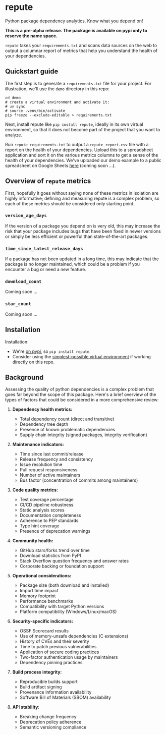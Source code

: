 # repute

Python package dependency analytics. Know what you depend on!

**This is a pre-alpha release. The package is available on pypi only to reserve the name space.**

`repute` takes your `requirements.txt` and scans data sources on the web to output a columnar report of metrics that help you understand the health of your dependencies.

## Quickstart guide

The first step is to generate a `requirements.txt` file for your project. For illustration, we'll use the `demo` directory in this repo:
```
cd demo
# create a virtual environment and activate it:
# uv sync
# source .venv/bin/activate
pip freeze --exclude-editable > requirements.txt
```

Next, install repute like `pip install repute`, ideally in its own virtual environment, so that it does not become part of the project that you want to analyze.

Run `repute requirements.txt` to output a `repute_report.csv` file with a report on the health of your dependencies. Upload this to a spreadsheet application and sort it on the various metrics columns to get a sense of the health of your dependencies. We've uploaded our demo example to a public spreadsheet on Google Sheets [here]() (coming soon ...).

## Overview of `repute` metrics

First, hopefully it goes without saying none of these metrics in isolation are highly informative; defining and measuring repute is a complex problem, so each of these metrics should be considered only starting point.

### `version_age_days`

If the version of a package you depend on is very old, this may increase the risk that your package includes bugs that have been fixed in newer versions or simply be less efficient or powerful than state-of-the-art packages.

### `time_since_latest_release_days`

If a package has not been updated in a long time, this may indicate that the package is no longer maintained, which could be a problem if you encounter a bug or need a new feature.

### `download_count`

Coming soon ...

### `star_count`

Coming soon ...

## Installation

Installation:
- We're [on pypi](https://pypi.org/project/repute/), so `pip install repute`.
- Consider using the [simplest-possible virtual environment](https://gist.github.com/zkurtz/4c61572b03e667a7596a607706463543) if working directly on this repo.


## Background

Assessing the quality of python dependencies is a complex problem that goes far beyond the scope of this package. Here's a brief overview of the types of factors that could be considered in a more comprehensive review:

1. **Dependency health metrics:**
   - Total dependency count (direct and transitive)
   - Dependency tree depth
   - Presence of known problematic dependencies
   - Supply chain integrity (signed packages, integrity verification)

1. **Maintenance indicators:**
   - Time since last commit/release
   - Release frequency and consistency
   - Issue resolution time
   - Pull request responsiveness
   - Number of active maintainers
   - Bus factor (concentration of commits among maintainers)

1. **Code quality metrics:**
   - Test coverage percentage
   - CI/CD pipeline robustness
   - Static analysis scores
   - Documentation completeness
   - Adherence to PEP standards
   - Type hint coverage
   - Presence of deprecation warnings

1. **Community health:**
   - GitHub stars/forks trend over time
   - Download statistics from PyPI
   - Stack Overflow question frequency and answer rates
   - Corporate backing or foundation support

1. **Operational considerations:**
   - Package size (both download and installed)
   - Import time impact
   - Memory footprint
   - Performance benchmarks
   - Compatibility with target Python versions
   - Platform compatibility (Windows/Linux/macOS)

1. **Security-specific indicators:**
   - OSSF Scorecard results
   - Use of memory-unsafe dependencies (C extensions)
   - History of CVEs and their severity
   - Time to patch previous vulnerabilities
   - Application of secure coding practices
   - Two-factor authentication usage by maintainers
   - Dependency pinning practices

1. **Build process integrity:**
   - Reproducible builds support
   - Build artifact signing
   - Provenance information availability
   - Software Bill of Materials (SBOM) availability

1. **API stability:**
   - Breaking change frequency
   - Deprecation policy adherence
   - Semantic versioning compliance

